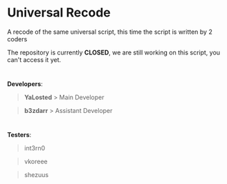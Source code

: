 # Universal Recode

A recode of the same universal script, this time the script is written by 2 coders  

The repository is currently **CLOSED**, we are still working on this script, you can't access it yet.


#
**Developers**:

> **YaLosted** > Main Developer

> **b3zdarr** > Assistant Developer 

#
**Testers**:

> int3rn0

> vkoreee

> shezuus
